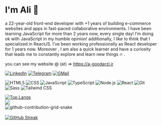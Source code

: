 # I'm Ali 👋
<p align="left">
a 22-year-old front-end developer with +1 years of building e-commerce websites and apps in fast-paced collaborative environments.
I have been learning JavaScript for more than 2 years now, every single day! I’m doing ok with JavaScript in my humble opinion!
additionally, I like to think that I specialized in ReactJS. I’ve been working professionally as React developer for 1 years now.
Moreover , I am also a quick learner and have a curiosity that leads me to constantly explore and learn new things 🔥 .
<p>

you can see my website @ (at) => https://a-goodarzi.ir

[![LinkedIn](https://img.shields.io/badge/linkedin-f0f0f0?&style=for-the-badge&logo=linkedin&logoColor=white&color=0e76a8)](https://www.linkedin.com/in/ali-goudarzi-79a07a238/)
[![Telegram](https://img.shields.io/badge/telegram-f0f0f0?&style=for-the-badge&logoColor=white&logo=telegram)](https://t.me/mobogram_server)
[![GMail](https://img.shields.io/badge/gmail-f0f0f0?&style=for-the-badge&logo=gmail&logoColor=white&color=ea4335)](mailto:me74242@gmail.com) 



![HTML5](https://img.shields.io/badge/-HTML5-000?&logo=html5&logoColor=E34F26)
![CSS](https://img.shields.io/badge/-CSS-000?&logo=css3&logoColor=1572B6)
![JavaScript](https://img.shields.io/badge/-JavaScript-000?&logo=JavaScript&logoColor=ddc508)
![TypeScript](https://img.shields.io/badge/-TypeScript-000?&logo=TypeScript&logoColor=007ACC)
![Node.js](https://img.shields.io/badge/-Node-000?&logo=node.js)
![React](https://img.shields.io/badge/-React-000?&logo=React)
![Git](https://img.shields.io/badge/-Git-000?&logo=git)
![Sass](https://img.shields.io/badge/-Sass-000?&logo=Sass)
![Tailwind CSS](https://img.shields.io/badge/-tailwindcss-000?&logo=tailwindcss)



[![Top Langs](https://github-readme-stats.vercel.app/api/top-langs/?username=M-r-hydra&layout=compact)](https://a-goodarzi.ir)
<br />
  <img src="https://github-readme-stats.vercel.app/api?username=M-r-hydra&show_icons=true&theme=dark"/> 
<br />
 ![github-contribution-grid-snake](https://user-images.githubusercontent.com/90142173/154796318-e529fdc7-2132-4ce7-8417-06b71cf02506.svg)
<br />  
[![GitHub Streak](https://streak-stats.demolab.com/?user=M-r-hydra&theme=dark)](https://git.io/streak-stats)
